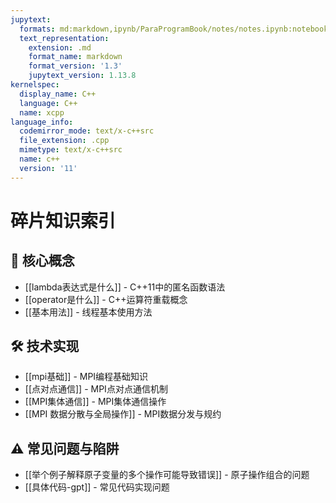 ```yaml
---
jupytext:
  formats: md:markdown,ipynb/ParaProgramBook/notes/notes.ipynb:notebook
  text_representation:
    extension: .md
    format_name: markdown
    format_version: '1.3'
    jupytext_version: 1.13.8
kernelspec:
  display_name: C++
  language: C++
  name: xcpp
language_info:
  codemirror_mode: text/x-c++src
  file_extension: .cpp
  mimetype: text/x-c++src
  name: c++
  version: '11'
---
```


# 碎片知识索引

## 🧠 核心概念
- [[lambda表达式是什么]] - C++11中的匿名函数语法
- [[operator是什么]] - C++运算符重载概念
- [[基本用法]] - 线程基本使用方法

## 🛠️ 技术实现
- [[mpi基础]] - MPI编程基础知识
- [[点对点通信]] - MPI点对点通信机制
- [[MPI集体通信]] - MPI集体通信操作
- [[MPI 数据分散与全局操作]] - MPI数据分发与规约

## ⚠️ 常见问题与陷阱
- [[举个例子解释原子变量的多个操作可能导致错误]] - 原子操作组合的问题
- [[具体代码-gpt]] - 常见代码实现问题 
